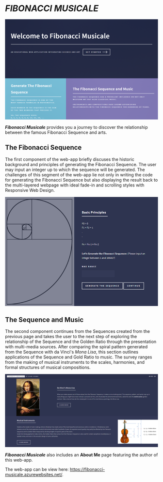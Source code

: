 # ***FIBONACCI MUSICALE***

![HomePage](Fibonacci_Musicale/images/Home_ScrSht.png)

***Fibonacci Musicale*** provides you a journey to discover the relationship between the famous Fibonacci Sequence and arts.

## **The Fibonacci Sequence**
The first component of the web-app briefly discuses the historic background and principles of generating the Fibonacci Sequence. The user may input an integer up to which the sequence will be generated.  The challenges of this segment of the web-app lie not only in writing the code for generating the Fibonacci Sequence but also displaying the result back to the multi-layered webpage with ideal fade-in and scrolling styles with Responsive Web Design. 

![Sequence](Fibonacci_Musicale/images/Fib_Generating_Capture.PNG)

## **The Sequence and Music**
The second component continues from the Sequences created from the previous page and takes the user to the next step of exploring the relationship of the Sequence and the Golden Ratio through the presentation with multi-media sources.  After comparing the spiral pattern generated from the Sequence with da Vinci's *Mona Lisa*, this section outlines applications of the Sequence and Gold Ratio to music.  The survey ranges from the making of musical instruments to the scales, harmonies, and formal structures of musical compositions. 

![Music](Fibonacci_Musicale/images/Fib_Arts_Capture.PNG)

***Fibonacci Musicale*** also includes an **About Me** page featuring the author of this web-app.  

The web-app can be view here:
https://fibonacci-musicale.azurewebsites.net/.



